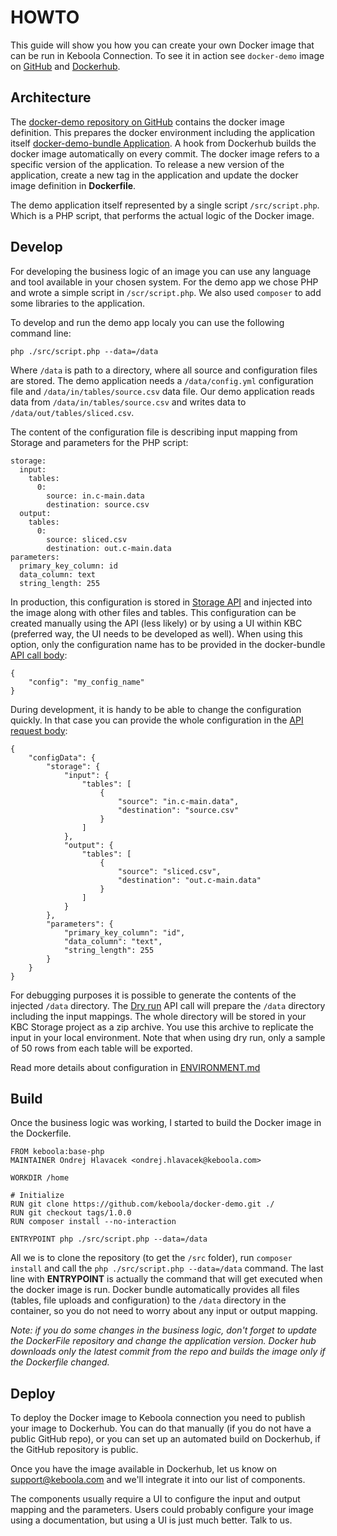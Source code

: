 # HOWTO

This guide will show you how you can create your own Docker image that can be run in Keboola Connection. To see it in action see `docker-demo` image on [GitHub](https://github.com/keboola/docker-demo) and [Dockerhub](https://registry.hub.docker.com/u/keboola/docker-demo/).


## Architecture

The [docker-demo repository on GitHub](https://github.com/keboola/docker-demo) contains the docker image
definition. This prepares the docker environment including the application itself [docker-demo-bundle Application](https://github.com/keboola/docker-demo-bundle). A hook from Dockerhub builds the docker image automatically on every commit. The docker image refers to a specific version of the application. To release a new version of the 
application, create a new tag in the application and update the docker image definition in **Dockerfile**. 


The demo application itself represented by a single script `/src/script.php`. Which is a PHP script, that performs the actual logic of the Docker image.


## Develop

For developing the business logic of an image you can use any language and tool available in your chosen system. For the demo app we chose PHP and wrote a simple script in `/scr/script.php`. We also used `composer` to add some libraries to the application.

To develop and run the demo app localy you can use the following command line:

	php ./src/script.php --data=/data
	
Where `/data` is path to a directory, where all source and configuration files are stored. The demo application needs a `/data/config.yml` configuration file and `/data/in/tables/source.csv` data file.
Our demo application reads data from `/data/in/tables/source.csv` and writes data to `/data/out/tables/sliced.csv`.

The content of the configuration file is describing input mapping from Storage and parameters for the PHP script:

	storage:
	  input:
	    tables:
	      0:
	        source: in.c-main.data
	        destination: source.csv
	  output:
	    tables:
	      0:
	        source: sliced.csv
	        destination: out.c-main.data
	parameters: 
	  primary_key_column: id
	  data_column: text
	  string_length: 255
	    	  	  	  	  
In production, this configuration is stored in [Storage API](http://docs.keboola.apiary.io/#components) and injected into the image along with other files and tables. This configuration can be created manually using the API (less likely) or by using a UI within KBC (preferred way, the UI needs to be developed as well). When using this option, only the configuration name has to be provided in the docker-bundle [API call body](http://docs.kebooladocker.apiary.io/#reference/run/create-a-job/stored-configuration):

	{
		"config": "my_config_name"
	}
 
During development, it is handy to be able to change the configuration quickly. In that case you can provide the whole configuration in the [API request body](http://docs.kebooladocker.apiary.io/#reference/run/create-a-job/custom-configuration):

	{
		"configData": {
			"storage": {
				"input": {
					"tables": [
						{
							"source": "in.c-main.data",
							"destination": "source.csv"
						}
					]
				},
				"output": {
					"tables": [
						{
							"source": "sliced.csv",
							"destination": "out.c-main.data"
						}
					]
				}
			},
			"parameters": {
				"primary_key_column": "id",
				"data_column": "text",
				"string_length": 255
			}
		}
	}
  

For debugging purposes it is possible to generate the contents of the injected `/data` directory. The [Dry run](http://docs.kebooladocker.apiary.io/#reference/dryrun) API call will prepare the `/data` directory including the input mappings. The whole directory will be stored in your KBC Storage project as a zip archive. You use this archive to replicate the input in your local environment. Note that when using dry run, only a sample of 50 rows from each table will be exported. 

Read more details about configuration in [ENVIRONMENT.md](ENVIRONMENT.md)


## Build

Once the business logic was working, I started to build the Docker image in the Dockerfile.

	FROM keboola:base-php
	MAINTAINER Ondrej Hlavacek <ondrej.hlavacek@keboola.com>
	
	WORKDIR /home
	
	# Initialize 
	RUN git clone https://github.com/keboola/docker-demo.git ./
	RUN git checkout tags/1.0.0
	RUN composer install --no-interaction

	ENTRYPOINT php ./src/script.php --data=/data

All we is to clone the repository (to get the `/src` folder), run `composer install` and call the `php ./src/script.php --data=/data` command. The last line with **ENTRYPOINT** is actually the command that 
will get executed when the docker image is run. Docker bundle automatically provides all files (tables, file uploads and configuration) to the `/data` directory in the container, so you do not need to worry about any input or output mapping. 

_Note: if you do some changes in the business logic, don't forget to update the DockerFile repository and change the application version. Docker hub downloads only the latest commit from the repo and builds the image only if the Dockerfile changed._


## Deploy

To deploy the Docker image to Keboola connection you need to publish your image to Dockerhub. You can do that manually (if you do not have a public GitHub repo), or you can set up an automated build on Dockerhub, if the GitHub repository is public.

Once you have the image available in Dockerhub, let us know on [support@keboola.com](mailto:support@keboola.com) and we'll integrate it into our list of components.

The components usually require a UI to configure the input and output mapping and the parameters. Users could probably configure your image using a documentation, but using a UI is just much better. Talk to us.

